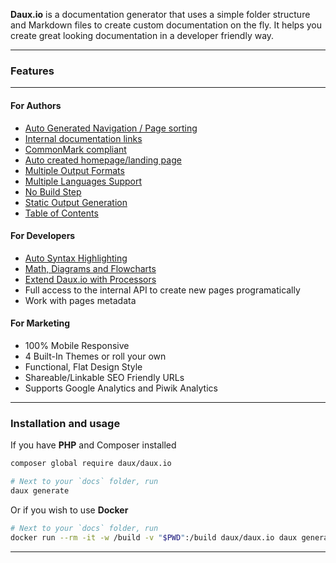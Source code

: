 <p class="HeroText">
	<strong>Daux.io</strong> is a documentation generator that uses a simple folder structure and Markdown files to create custom documentation on the fly. It helps you create great looking documentation in a developer friendly way.
</p>

---

### Features

---

<div class="Row">
<div class="Row__third">

#### For Authors

-   [Auto Generated Navigation / Page sorting](01_Features/Navigation_and_Sorting.md)
-   [Internal documentation links](01_Features/Internal_links.md)
-   [CommonMark compliant](01_Features/CommonMark_compliant.md)
-   [Auto created homepage/landing page](01_Features/Landing_page.md)
-   [Multiple Output Formats](01_Features/Multiple_Output_Formats.md)
-   [Multiple Languages Support](01_Features/Multilanguage.md)
-   [No Build Step](01_Features/Live_mode.md)
-   [Static Output Generation](01_Features/Static_Site_Generation.md)
-   [Table of Contents](01_Features/Table_of_contents.md)

</div>
<div class="Row__third">

#### For Developers

-   [Auto Syntax Highlighting](01_Features/Auto_Syntax_Highlight.md)
-   [Math, Diagrams and Flowcharts](01_Features/Math_Diagrams_Flowcharts.md)
-   [Extend Daux.io with Processors](01_For_Developers/Creating_a_Processor.md)
-   Full access to the internal API to create new pages programatically
-   Work with pages metadata

</div>
<div class="Row__third">

#### For Marketing

-   100% Mobile Responsive
-   4 Built-In Themes or roll your own
-   Functional, Flat Design Style
-   Shareable/Linkable SEO Friendly URLs
-   Supports Google Analytics and Piwik Analytics

</div>
</div>

---

### Installation and usage

If you have **PHP** and Composer installed

```bash
composer global require daux/daux.io

# Next to your `docs` folder, run
daux generate
```

Or if you wish to use **Docker**

```bash
# Next to your `docs` folder, run
docker run --rm -it -w /build -v "$PWD":/build daux/daux.io daux generate
```

---
